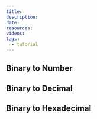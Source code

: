 ```yaml
---
title: 
description: 
date: 
resources: 
videos: 
tags:
  - tutorial
---
```

## Binary to Number

## Binary to Decimal

## Binary to Hexadecimal

